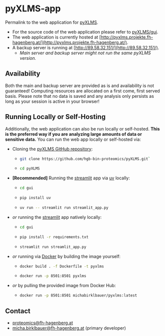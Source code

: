# pyXLMS-app

Permalink to the web application for [pyXLMS](https://github.com/hgb-bin-proteomics/pyXLMS).

- For the source code of the web application please refer to [pyXLMS/gui](https://github.com/hgb-bin-proteomics/pyXLMS/tree/master/gui).
- The web application is currently hosted at [http://pyxlms.projekte.fh-hagenberg.at/](http://pyxlms.projekte.fh-hagenberg.at/).
- A backup server is running at [http://89.58.32.151/](http://89.58.32.151/).
  - _Main server and backup server might not run the same pyXLMS version._

## Availability

Both the main and backup server are provided as is and availability is not guaranteed! Computing resources are allocated on a first come, first served basis.
Please note that no data is saved and any analysis only persists as long as your session is active in your browser!

## Running Locally or Self-Hosting

Additionally, the web application can also be run locally or self-hosted. **This is the preferred way if you are analyzing large amounts of data or**
**sensitive data.** You can run the web app locally or self-hosted via:

- Cloning the [pyXLMS GitHub repository](https://github.com/hgb-bin-proteomics/pyXLMS):
  - ```bash
    git clone https://github.com/hgb-bin-proteomics/pyXLMS.git`
    ```
  - ```bash
    cd pyXLMS
    ```
- **\[Recommended\]** Running the [streamlit](https://streamlit.io/) app via [uv](https://docs.astral.sh/uv/) locally:
  - ```bash
    cd gui
    ```
  - ```bash
    pip install uv
    ```
  - ```bash
    uv run -- streamlit run streamlit_app.py
    ```
- _or_ running the [streamlit](https://streamlit.io/) app natively locally:
  - ```bash
    cd gui
    ```
  - ```bash
    pip install -r requirements.txt
    ```
  - ```bash
    streamlit run streamlit_app.py
    ```
- _or_ running via [Docker](https://docs.docker.com/get-started/get-docker/) by building the image yourself:
  - ```bash
    docker build . -f Dockerfile -t pyxlms
    ```
  - ```bash
    docker run -p 8501:8501 pyxlms
    ```
- _or_ by pulling the provided image from Docker Hub:
  - ```bash
    docker run -p 8501:8501 michabirklbauer/pyxlms:latest
    ```

## Contact

- [proteomics@fh-hagenberg.at](mailto:proteomics@fh-hagenberg.at)
- [micha.birklbauer@fh-hagenberg.at](mailto:micha.birklbauer@fh-hagenberg.at) (primary developer)
